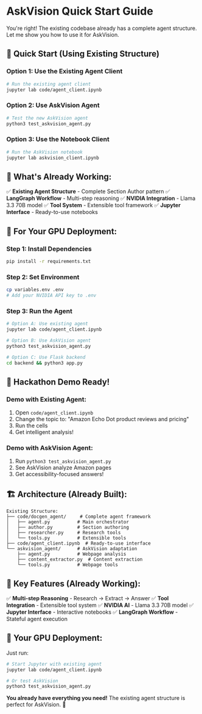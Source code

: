 # AskVision Quick Start Guide

You're right! The existing codebase already has a complete agent structure. Let me show you how to use it for AskVision.

## 🚀 **Quick Start (Using Existing Structure)**

### **Option 1: Use the Existing Agent Client**

```bash
# Run the existing agent client
jupyter lab code/agent_client.ipynb
```

### **Option 2: Use AskVision Agent**

```bash
# Test the new AskVision agent
python3 test_askvision_agent.py
```

### **Option 3: Use the Notebook Client**

```bash
# Run the AskVision notebook
jupyter lab askvision_client.ipynb
```

## 🎯 **What's Already Working:**

✅ **Existing Agent Structure** - Complete Section Author pattern
✅ **LangGraph Workflow** - Multi-step reasoning
✅ **NVIDIA Integration** - Llama 3.3 70B model
✅ **Tool System** - Extensible tool framework
✅ **Jupyter Interface** - Ready-to-use notebooks

## 🔧 **For Your GPU Deployment:**

### **Step 1: Install Dependencies**

```bash
pip install -r requirements.txt
```

### **Step 2: Set Environment**

```bash
cp variables.env .env
# Add your NVIDIA API key to .env
```

### **Step 3: Run the Agent**

```bash
# Option A: Use existing agent
jupyter lab code/agent_client.ipynb

# Option B: Use AskVision agent
python3 test_askvision_agent.py

# Option C: Use Flask backend
cd backend && python3 app.py
```

## 🎉 **Hackathon Demo Ready!**

### **Demo with Existing Agent:**

1. Open `code/agent_client.ipynb`
2. Change the topic to: "Amazon Echo Dot product reviews and pricing"
3. Run the cells
4. Get intelligent analysis!

### **Demo with AskVision Agent:**

1. Run `python3 test_askvision_agent.py`
2. See AskVision analyze Amazon pages
3. Get accessibility-focused answers!

## 🏗️ **Architecture (Already Built):**

```
Existing Structure:
├── code/docgen_agent/     # Complete agent framework
│   ├── agent.py          # Main orchestrator
│   ├── author.py         # Section authoring
│   ├── researcher.py     # Research tools
│   └── tools.py          # Extensible tools
├── code/agent_client.ipynb  # Ready-to-use interface
└── askvision_agent/      # AskVision adaptation
    ├── agent.py          # Webpage analysis
    ├── content_extractor.py  # Content extraction
    └── tools.py          # Webpage tools
```

## 🎯 **Key Features (Already Working):**

✅ **Multi-step Reasoning** - Research → Extract → Answer
✅ **Tool Integration** - Extensible tool system
✅ **NVIDIA AI** - Llama 3.3 70B model
✅ **Jupyter Interface** - Interactive notebooks
✅ **LangGraph Workflow** - Stateful agent execution

## 🚀 **Your GPU Deployment:**

Just run:

```bash
# Start Jupyter with existing agent
jupyter lab code/agent_client.ipynb

# Or test AskVision
python3 test_askvision_agent.py
```

**You already have everything you need!** The existing agent structure is perfect for AskVision. 🎉
